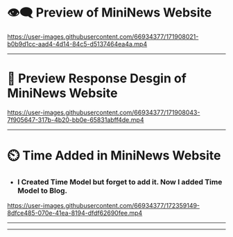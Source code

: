 
# 👁️‍🗨️ Preview of MiniNews Website

https://user-images.githubusercontent.com/66934377/171908021-b0b9d1cc-aad4-4d14-84c5-d5137464ea4a.mp4

---

# 📱 Preview Response Desgin of MiniNews Website

https://user-images.githubusercontent.com/66934377/171908043-7f905647-317b-4b20-bb0e-65831abff4de.mp4

---

# ⏲️ Time Added in MiniNews Website

* ### I Created Time Model but forget to add it. Now I added Time Model to Blog.

https://user-images.githubusercontent.com/66934377/172359149-8dfce485-070e-41ea-8194-dfdf62690fee.mp4

---





---

